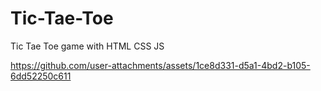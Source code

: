 # Tic-Tae-Toe
Tic Tae Toe game with HTML CSS JS


https://github.com/user-attachments/assets/1ce8d331-d5a1-4bd2-b105-6dd52250c611
